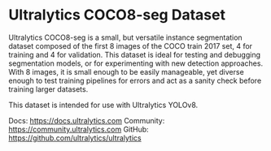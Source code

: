 # Ultralytics COCO8-seg Dataset

Ultralytics COCO8-seg is a small, but versatile instance segmentation dataset composed of the first 8 images of the COCO
train 2017 set, 4 for training and 4 for validation. This dataset is ideal for testing and debugging segmentation
models, or for experimenting with new detection approaches. With 8 images, it is small enough to be easily manageable,
yet diverse enough to test training pipelines for errors and act as a sanity check before training larger datasets.

This dataset is intended for use with Ultralytics YOLOv8.

Docs: https://docs.ultralytics.com
Community: https://community.ultralytics.com
GitHub: https://github.com/ultralytics/ultralytics
